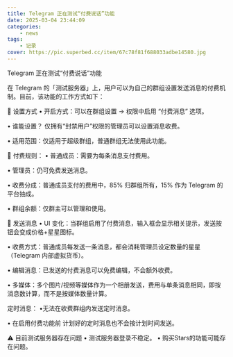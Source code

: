 ```yaml
---
title: Telegram 正在测试“付费说话”功能
date: 2025-03-04 23:44:09
categories: 
    - news
tags: 
    - 记录
cover: https://pic.superbed.cc/item/67c78f81f688033adbe14580.jpg
---
```



Telegram 正在测试“付费说话”功能

在 Telegram 的「测试服务器」上，用户可以为自己的群组设置发送消息的付费机制。目前，该功能的工作方式如下：

<!--more-->

🔧 设置方式
 • 开启方式：可以在群组设置 → 权限中启用 “付费消息” 选项。

 • 谁能设置？ 仅拥有“封禁用户”权限的管理员可以设置消息收费。

 • 适用范围：仅适用于超级群组，普通群组无法使用此功能。

 🌟 付费规则：
 • 普通成员：需要为每条消息支付费用。

 • 管理员：仍可免费发送消息。

 • 收费分成：普通成员支付的费用中，85% 归群组所有，15% 作为 Telegram 的平台抽成。

 • 群组余额：仅群主可以管理和使用。

💬 发送消息
 • UI 变化：当群组启用了付费消息，输入框会显示相关提示，发送按钮会变成价格+星星图标。

 • 收费方式：普通成员每发送一条消息，都会消耗管理员设定数量的星星（Telegram 内部虚拟货币）。

 • 编辑消息：已发送的付费消息可以免费编辑，不会额外收费。

 • 多媒体：多个图片/视频等媒体作为一个相册发送，费用与单条消息相同，即按消息数计算，而不是按媒体数量计算。

 定时消息：
 •无法在收费群组内发送定时消息。

 • 在启用付费功能前 计划好的定时消息也不会按计划时间发送。

⚠️ 目前测试服务器存在问题
 • 测试服务器登录不稳定。
 • 购买Stars的功能可能存在问题。

